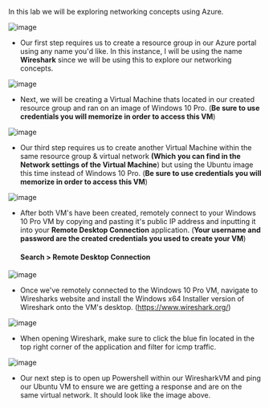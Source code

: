 In this lab we will be exploring networking concepts using Azure.

![image](https://github.com/user-attachments/assets/2fb3df61-e38f-41a6-a8db-0d9bc8742c6e)
 - Our first step requires us to create a resource group in our Azure portal using any name you'd like. In this instance, I will be using the name **Wireshark** since we will be using this to explore our networking concepts.

![image](https://github.com/user-attachments/assets/617b38a8-5383-4642-a8c1-03309663b507)
 - Next, we will be creating a Virtual Machine thats located in our created resource group and ran on an image of Windows 10 Pro. (**Be sure to use credentials you will memorize in order to access this VM**)

![image](https://github.com/user-attachments/assets/e97b209d-63d4-48b4-bbcb-239d7273f5c8)
 - Our third step requires us to create another Virtual Machine within the same resource group & virtual network **(Which you can find in the Network settings of the Virtual Machine**) but using the Ubuntu image this time instead of Windows 10 Pro. (**Be sure to use credentials you will memorize in order to access this VM**)

![image](https://github.com/user-attachments/assets/6e4fdb6c-8fe4-4cec-bcc6-6efb288faeee)
 - After both VM's have been created, remotely connect to your Windows 10 Pro VM by copying and pasting it's public IP address and inputting it into your **Remote Desktop Connection** application. (**Your username and password are the created credentials you used to create your VM**)
   <h4>Search > Remote Desktop Connection</h4>

![image](https://github.com/user-attachments/assets/7f361c92-591f-45b6-8099-dbd88c4c1d3f)
 - Once we've remotely connected to the Windows 10 Pro VM, navigate to Wiresharks website and install the Windows x64 Installer version of Wireshark onto the VM's desktop. (https://www.wireshark.org/)

![image](https://github.com/user-attachments/assets/a2f9286d-57af-4e56-b545-972ee510d5d6)
 - When opening Wireshark, make sure to click the blue fin located in the top right corner of the application and filter for icmp traffic.

![image](https://github.com/user-attachments/assets/c9b9a8e1-3b7a-42df-b4e2-2e624e0e577b)
 - Our next step is to open up Powershell within our WiresharkVM and ping our Ubuntu VM to ensure we are getting a response and are on the same virtual network. It should look like the image above.
